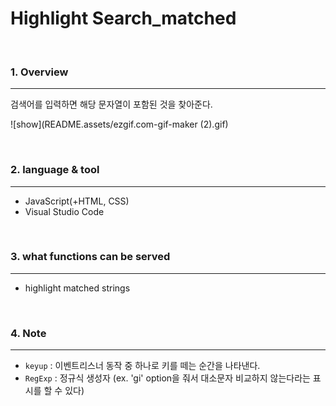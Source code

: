 # Highlight Search_matched

<br>

### 1. Overview
---

검색어를 입력하면 해당 문자열이 포함된 것을 찾아준다.

![show](README.assets/ezgif.com-gif-maker (2).gif)

<br>


### 2. language & tool 
---

- JavaScript(+HTML, CSS)
- Visual Studio Code

<br>


### 3. what functions can be served
---

- highlight matched strings

<br>

### 4. Note
---

- `keyup` : 이벤트리스너 동작 중 하나로 키를 떼는 순간을 나타낸다.
- `RegExp` : 정규식 생성자 (ex. 'gi' option을 줘서 대소문자 비교하지 않는다라는 표시를 할 수 있다)

  

